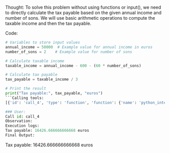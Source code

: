 Thought: To solve this problem without using functions or input(), we need to directly calculate the tax payable based on the given annual income and number of sons. We will use basic arithmetic operations to compute the taxable income and then the tax payable.

Code:
```py
# Variables to store input values
annual_income = 50000  # Example value for annual income in euros
number_of_sons = 2    # Example value for number of sons

# Calculate taxable income
taxable_income = annual_income - 600 - (60 * number_of_sons)

# Calculate tax payable
tax_payable = taxable_income / 3

# Print the result
print("Tax payable:", tax_payable, "euros")
```Calling tools:
[{'id': 'call_4', 'type': 'function', 'function': {'name': 'python_interpreter', 'arguments': '# Variables to store input values\nannual_income = 50000  # Example value for annual income in euros\nnumber_of_sons = 2    # Example value for number of sons\n\n# Calculate taxable income\ntaxable_income = annual_income - 600 - (60 * number_of_sons)\n\n# Calculate tax payable\ntax_payable = taxable_income / 3\n\n# Print the result\nprint("Tax payable:", tax_payable, "euros")'}}]

### User:
Call id: call_4
Observation:
Execution logs:
Tax payable: 16426.666666666668 euros
Final Output:
```
Tax payable: 16426.666666666668 euros
```